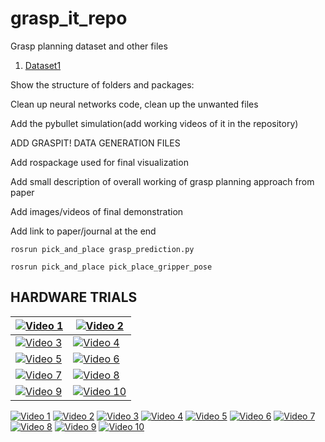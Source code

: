 # grasp_it_repo

Grasp planning dataset and other files
1. [Dataset1](https://drive.google.com/open?id=1-0xcC3vlty1oHMHXynxl1FWrVsDnBPqH&usp=drive_fs)

Show the structure of folders and packages:

Clean up neural networks code, clean up the unwanted files

Add the pybullet simulation(add working videos of it in the repository) 

ADD GRASPIT! DATA GENERATION FILES 

Add rospackage used for final visualization

Add small description of overall working of grasp planning approach from paper

Add images/videos of final demonstration

Add link to paper/journal at the end

```
rosrun pick_and_place grasp_prediction.py
```

```
rosrun pick_and_place pick_place_gripper_pose 
```

## HARDWARE TRIALS

| [![Video 1](https://img.youtube.com/vi/i2BODHclz6M/maxresdefault.jpg)](https://youtu.be/i2BODHclz6M) | [![Video 2](https://img.youtube.com/vi/7vDVp1h4Ydw/maxresdefault.jpg)](https://youtu.be/7vDVp1h4Ydw) |
| --- | --- |
| [![Video 3](https://img.youtube.com/vi/gKLEz_waeV8/maxresdefault.jpg)](https://youtu.be/gKLEz_waeV8) | [![Video 4](https://img.youtube.com/vi/g_tg9Y3nOA4/maxresdefault.jpg)](https://youtu.be/g_tg9Y3nOA4) |
| [![Video 5](https://img.youtube.com/vi/IRkv-CzLW2Y/maxresdefault.jpg)](https://youtu.be/IRkv-CzLW2Y) | [![Video 6](https://img.youtube.com/vi/TvEhQjx80Uw/maxresdefault.jpg)](https://youtu.be/TvEhQjx80Uw) |
| [![Video 7](https://img.youtube.com/vi/kzqKcuT7bY8/maxresdefault.jpg)](https://youtu.be/kzqKcuT7bY8) | [![Video 8](https://img.youtube.com/vi/NyurH-DUuHU/maxresdefault.jpg)](https://youtu.be/NyurH-DUuHU) |
| [![Video 9](https://img.youtube.com/vi/-6s4hpb3Slk/maxresdefault.jpg)](https://youtu.be/-6s4hpb3Slk) | [![Video 10](https://img.youtube.com/vi/jcGFYyq38Kc/maxresdefault.jpg)](https://youtu.be/jcGFYyq38Kc) |



[![Video 1](https://img.youtube.com/vi/i2BODHclz6M/maxresdefault.jpg)](https://youtu.be/i2BODHclz6M)
[![Video 2](https://img.youtube.com/vi/7vDVp1h4Ydw/maxresdefault.jpg)](https://youtu.be/7vDVp1h4Ydw)
[![Video 3](https://img.youtube.com/vi/gKLEz_waeV8/maxresdefault.jpg)](https://youtu.be/gKLEz_waeV8)
[![Video 4](https://img.youtube.com/vi/g_tg9Y3nOA4/maxresdefault.jpg)](https://youtu.be/g_tg9Y3nOA4)
[![Video 5](https://img.youtube.com/vi/IRkv-CzLW2Y/maxresdefault.jpg)](https://youtu.be/IRkv-CzLW2Y)
[![Video 6](https://img.youtube.com/vi/TvEhQjx80Uw/maxresdefault.jpg)](https://youtu.be/TvEhQjx80Uw)
[![Video 7](https://img.youtube.com/vi/kzqKcuT7bY8/maxresdefault.jpg)](https://youtu.be/kzqKcuT7bY8)
[![Video 8](https://img.youtube.com/vi/NyurH-DUuHU/maxresdefault.jpg)](https://youtu.be/NyurH-DUuHU)
[![Video 9](https://img.youtube.com/vi/-6s4hpb3Slk/maxresdefault.jpg)](https://youtu.be/-6s4hpb3Slk)
[![Video 10](https://img.youtube.com/vi/jcGFYyq38Kc/maxresdefault.jpg)](https://youtu.be/jcGFYyq38Kc)

